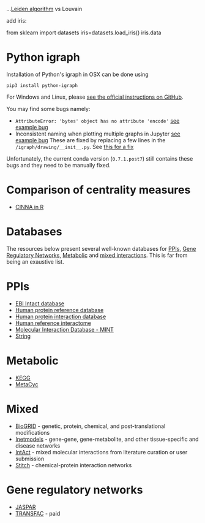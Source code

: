 

...[Leiden algorithm](https://leidenalg.readthedocs.io/en/latest/reference.html#optimiser) vs Louvain

add iris:

from sklearn import datasets
iris=datasets.load_iris()
iris.data


# Python igraph

Installation of Python's igraph in OSX can be done using

    pip3 install python-igraph

For Windows and Linux, please [see the official instructions on GitHub][1].

You may find some bugs namely:
- `AttributeError: 'bytes' object has no attribute 'encode'` [see example bug][2]
- Inconsistent naming when plotting multiple graphs in Jupyter [see example bug][3]
These are fixed by replacing a few lines in the `/igraph/drawing/__init__.py`. See [this for a fix][4]

Unfortunately, the current conda version (`0.7.1.post7`) still contains these bugs and they need to be manually fixed.

# Comparison of centrality measures
- [CINNA in R](https://bmcsystbiol.biomedcentral.com/articles/10.1186/s12918-018-0598-2)


# Databases

The resources below present several well-known databases for [PPIs](#ppis), [Gene Regulatory Networks](#gene-regulatory-networks), [Metabolic](#metabolic) and [mixed interactions](#mixed). This is far from being an exaustive list.



# PPIs

- [EBI Intact database](http://string-db.org/)
- [Human protein reference database](http://www.hprd.org/)
- [Human protein interaction database](http://wilab.inha.ac.kr/hpid/webforms/intro.aspx)
- [Human reference interactome](http://interactome.baderlab.org/)
- [Molecular Interaction Database - MINT](http://string-db.org/)
- [String](https://string-db.org/cgi/input.pl) 

# Metabolic
- [KEGG](https://www.genome.jp/kegg/)
- [MetaCyc](https://metacyc.org/)


# Mixed

- [BioGRID](https://thebiogrid.org/) - genetic, protein, chemical, and post-translational modifications
- [Inetmodels](http://inetmodels.com/) - gene-gene, gene-metabolite, and other tissue-specific and disease networks
- [IntAct](https://www.ebi.ac.uk/intact/) - mixed molecular interactions from literature curation or user submission
- [Stitch](http://stitch.embl.de/) - chemical-protein interaction networks

# Gene regulatory networks

- [JASPAR](http://jaspar.genereg.net/)
- [TRANSFAC](http://genexplain.com/transfac/) - paid



[1]: https://github.com/igraph/python-igraph
[2]: https://github.com/igraph/python-igraph/issues/88#issuecomment-275945879
[3]: https://github.com/igraph/python-igraph/issues/243#issue-484047476
[4]: https://github.com/igraph/python-igraph/pull/148/files